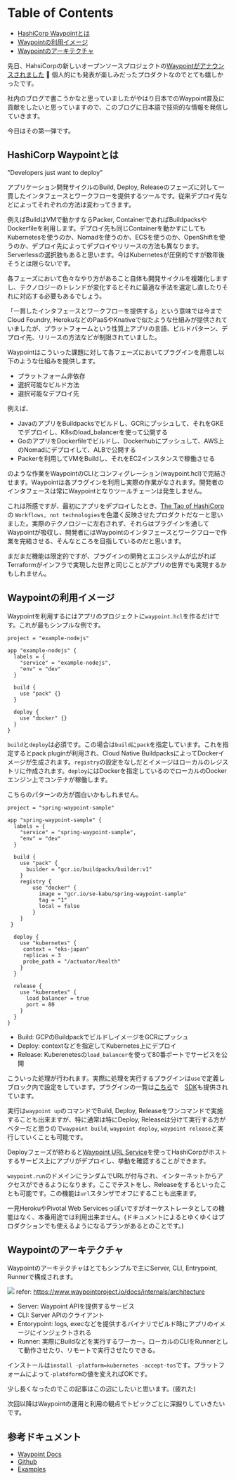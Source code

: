 Table of Contents
=================
* [HashiCorp Waypointとは](#hashicorp-waypointとは)
* [Waypointの利用イメージ](#waypointの利用イメージ)
* [Waypointのアーキテクチャ](#waypointのアーキテクチャ)

  

先日、HahsiCorpの新しいオープンソースプロジェクトの[Waypointがアナウンスされました](https://www.hashicorp.com/blog/announcing-waypoint) 👏
個人的にも発表が楽しみだったプロダクトなのでとても嬉しかったです。

社内のブログで書こうかなと思っていましたがやはり日本でのWaypoint普及に貢献をしたいと思っていますので、このブログに日本語で技術的な情報を発信していきます。

今日はその第一弾です。 

## HashiCorp Waypointとは

"Developers just want to deploy"

アプリケーション開発サイクルのBuild, Deploy, Releaseのフェーズに対して一貫したインタフェースとワークフローを提供するツールです。従来デプロイ先などによってそれぞれの方法は変わってきます。

例えばBuildはVMで動かすならPacker, ContainerであればBuildpacksやDockerfileを利用します。デプロイ先も同じContainerを動かすにしてもKubernetesを使うのか、Nomadを使うのか、ECSを使うのか、OpenShiftを使うのか、デプロイ先によってデプロイやリリースの方法も異なります。Serverlessの選択肢もあると思います。今はKubernetesが圧倒的ですが数年後そうとは限らないです。

各フェーズにおいて色々なやり方があること自体も開発サイクルを複雑化しますし、テクノロジーのトレンドが変化するとそれに最適な手法を選定し直したりそれに対応する必要もあるでしょう。

「一貫したインタフェースとワークフローを提供する」という意味では今までCloud Foundry, HerokuなどのPaaSやKnativeで似たような仕組みが提供されていましたが、プラットフォームという性質上アプリの言語、ビルドパターン、デプロイ先、リリースの方法などが制限されていました。

Waypointはこういった課題に対して各フェーズにおいてプラグインを用意し以下のような仕組みを提供します。

* プラットフォーム非依存
* 選択可能なビルド方法
* 選択可能なデプロイ先

例えば、

* JavaのアプリをBuildpacksでビルドし、GCRにプッシュして、それをGKEでデプロイし、K8sのload_balancerを使って公開する
* GoのアプリをDockerfileでビルドし、Dockerhubにプッシュして、AWS上のNomadにデプロイして、ALBで公開する
* Packerを利用してVMをBuildし、それをEC2インスタンスで稼働させる

のような作業をWaypointのCLIとコンフィグレーション(waypoint.hcl)で完結させます。Waypointは各プラグインを利用し実際の作業がなされます。開発者のインタフェースは常にWaypointとなりツールチェーンは発生しません。

これは所感ですが、最初にアプリをデプロイしたとき、[The Tao of HashiCorp](https://www.hashicorp.com/tao-of-hashicorp)の `Workflows, not technologies`を色濃く反映させたプロダクトだなーと思いました。実際のテクノロジーに左右されず、それらはプラグインを通してWaypointが吸収し、開発者にはWaypointのインタフェースとワークフローで作業を完結させる、そんなところを目指しているのだと思います。

まだまだ機能は限定的ですが、プラグインの開発とエコシステムが広がればTerraformがインフラで実現した世界と同じことがアプリの世界でも実現するかもしれません。

## Waypointの利用イメージ

Waypointを利用するにはアプリのプロジェクトに`waypoint.hcl`を作るだけです。これが最もシンプルな例です。

```hcl
project = "example-nodejs"

app "example-nodejs" {
  labels = {
    "service" = "example-nodejs",
    "env" = "dev"
  }

  build {
    use "pack" {}
  }

  deploy { 
    use "docker" {}
  }
}
```

`build`と`deploy`は必須です。この場合は`build`に`pack`を指定しています。これを指定するとpack pluginが利用され、Cloud Native BuildpacksによってDockerイメージが生成されます。`registry`の設定をなしだとイメージはローカルのレジストリに作成されます。`deploy`にはDockerを指定しているのでローカルのDockerエンジン上でコンテナが稼働します。

こちらのパターンの方が面白いかもしれません。

```hcl
project = "spring-waypoint-sample"

app "spring-waypoint-sample" {
  labels = {
    "service" = "spring-waypoint-sample",
    "env" = "dev"
  }

  build {
    use "pack" {
      builder = "gcr.io/buildpacks/builder:v1"
    }
    registry {
        use "docker" {
          image = "gcr.io/se-kabu/spring-waypoint-sample"
          tag = "1"
          local = false
        }
    }
 }

  deploy { 
    use "kubernetes" {
     context = "eks-japan"
     replicas = 3
     probe_path = "/actuator/health"
    }
  }

  release {
    use "kubernetes" {
      load_balancer = true
      port = 80
    }
  }
}
```

* Build: GCPのBuildpackでビルドしイメージをGCRにプッシュ
* Deploy: contextなどを指定してKubernetes上にデプロイ
* Release: Kuberenetesの`load_balancer`を使って80番ポートでサービスを公開

こういった処理が行われます。実際に処理を実行するプラグインは`use`で定義しブロック内で設定をしています。プラグインの一覧は[こちら](https://www.waypointproject.io/plugins)で　[SDK](https://www.waypointproject.io/docs/extending-waypoint)も提供されています。

実行は`waypoint up`のコマンドでBuild, Deploy, Releaseをワンコマンドで実施することも出来ますが、特に通常は特にDeploy, Releaseは分けて実行する方がベターだと思うので`waypoint build`, `waypoint deploy`, `waypoint release`と実行していくことも可能です。

Deployフェーズが終わると[Waypoint URL Service](https://www.waypointproject.io/docs/url)を使ってHashiCorpがホストするサービス上にアプリがデプロイし、挙動を確認することができます。

`waypoint.run`のドメインにランダムでURLが付与され、インターネットからアクセスができるようになります。ここでテストをし、Releaseをするといったことも可能です。この機能は`url`スタンザでオフにすることも出来ます。

一見HerokuやPivotal Web Servicesっぽいですがオーケストレータとしての機能はなく、本番用途では利用出来ません。(ドキュメントによるとゆくゆくはプロダクションでも使えるようになるプランがあるとのことです。)

## Waypointのアーキテクチャ

Waypointのアーキテクチャはとてもシンプルで主にServer, CLI, Entrypoint, Runnerで構成されます。

![](https://www.waypointproject.io/img/architecture.png)
refer: https://www.waypointproject.io/docs/internals/architecture

* Server: Waypoint APIを提供するサービス
* CLI: Server APIのクライアント
* Entorypoint: logs, execなどを提供するバイナリでビルド時にアプリのイメージにインジェクトされる
* Runner: 実際にBuildなどを実行するワーカー。ローカルのCLIをRunnerとして動作させたり、リモートで実行させたりできる。

インストールは`install -platform=kubernetes -accept-tos`です。プラットフォームによって`-platdform`の値を変えればOKです。

少し長くなったのでこの記事はこの辺にしたいと思います。(疲れた)

次回以降はWaypointの運用と利用の観点でトピックごとに深掘りしていきたいです。

## 参考ドキュメント

* [Waypoint Docs](https://www.waypointproject.io/docs)
* [Github](https://github.com/hashicorp/waypoint)
* [Examples](https://github.com/hashicorp/waypoint-examples)